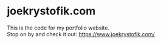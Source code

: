 # joekrystofik.com
This is the code for my portfolio website.</br>
Stop on by and check it out: https://www.joekrystofik.com/
